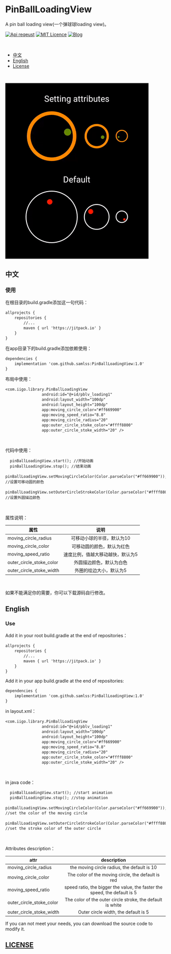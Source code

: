 # PinBallLoadingView
A pin ball loading view(一个弹球球loading view)。


[![Api reqeust](https://img.shields.io/badge/api-1+-green.svg)](https://github.com/samlss/PinBallLoadingView)  [![MIT Licence](https://badges.frapsoft.com/os/mit/mit.svg?v=103)](https://github.com/samlss/PinBallLoadingView/blob/master/LICENSE) [![Blog](https://img.shields.io/badge/samlss-blog-orange.svg)](https://blog.csdn.net/Samlss)

<br>

  * [中文](#%E4%B8%AD%E6%96%87)
  * [English](#english)
  * [License](#license)

<br>

![gif1](https://github.com/samlss/PinBallLoadingView/blob/master/screenshots/screenshot1.gif)



## 中文

### 使用<br>
在根目录的build.gradle添加这一句代码：
```
allprojects {
    repositories {
        //...
        maven { url 'https://jitpack.io' }
    }
}
```

在app目录下的build.gradle添加依赖使用：
```
dependencies {
    implementation 'com.github.samlss:PinBallLoadingView:1.0'
}
```

布局中使用：
```
<com.iigo.library.PinBallLoadingView
                android:id="@+id/pblv_loading1"
                android:layout_width="100dp"
                android:layout_height="100dp"
                app:moving_circle_color="#ff669900"
                app:moving_speed_ratio="8.8"
                app:moving_circle_radius="20"
                app:outer_circle_stoke_color="#ffff8800"
                app:outer_circle_stoke_width="20" />
```

<br>

代码中使用：
```
  pinBallLoadingView.start(); //开始动画
  pinBallLoadingView.stop(); //结束动画
  pinBallLoadingView.setMovingCircleColor(Color.parseColor("#ff669900")); //设置可移动圆的颜色
  pinBallLoadingView.setOuterCircleStrokeColor(Color.parseColor("#ffff8800")); //设置外圆描边颜色
```

<br>

属性说明：

| 属性        | 说明           |
| ------------- |:-------------:|
| moving_circle_radius      | 可移动小球的半径，默认为10 |
| moving_circle_color | 可移动圆的颜色，默认为红色 |
| moving_speed_ratio      | 速度比例，值越大移动越快，默认为5|
| outer_circle_stoke_color      | 外圆描边颜色，默认为白色|
| outer_circle_stoke_width      | 外圈的绘边大小，默认为5 |

<br>

如果不能满足你的需要，你可以下载源码自行修改。

## English

### Use<br>
Add it in your root build.gradle at the end of repositories：
```
allprojects {
    repositories {
        //...
        maven { url 'https://jitpack.io' }
    }
}
```

Add it in your app build.gradle at the end of repositories:
```
dependencies {
    implementation 'com.github.samlss:PinBallLoadingView:1.0'
}
```


in layout.xml：
```
<com.iigo.library.PinBallLoadingView
                android:id="@+id/pblv_loading1"
                android:layout_width="100dp"
                android:layout_height="100dp"
                app:moving_circle_color="#ff669900"
                app:moving_speed_ratio="8.8"
                app:moving_circle_radius="20"
                app:outer_circle_stoke_color="#ffff8800"
                app:outer_circle_stoke_width="20" />
```

<br>

in java code：
```
  pinBallLoadingView.start(); //start animation
  pinBallLoadingView.stop(); //stop animation
  pinBallLoadingView.setMovingCircleColor(Color.parseColor("#ff669900")); //set the color of the moving circle
  pinBallLoadingView.setOuterCircleStrokeColor(Color.parseColor("#ffff8800")); //set the stroke color of the outer circle
```

<br>

Attributes description：

| attr        | description  |
| ------------- |:-------------:|
| moving_circle_radius      | the moving circle radius, the default is 10 |
| moving_circle_color | The color of the moving circle, the default is red |
| moving_speed_ratio      | speed ratio, the bigger the value, the faster the speed, the default is 5|
| outer_circle_stoke_color      | The color of the outer circle stroke, the default is white|
| outer_circle_stoke_width      | Outer circle width, the default is 5 |

If you can not meet your needs, you can download the source code to modify it.

[id]: http://example.com/ "Optional Title Here"

## [LICENSE](https://github.com/samlss/PinBallLoadingView/blob/master/LICENSE)
